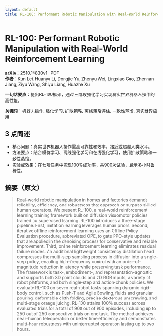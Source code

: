 ```yaml
---
layout: default
title: RL-100: Performant Robotic Manipulation with Real-World Reinforcement Learning
---
```


# RL-100: Performant Robotic Manipulation with Real-World Reinforcement Learning
**arXiv**：[2510.14830v1](https://arxiv.org/abs/2510.14830) · [PDF](https://arxiv.org/pdf/2510.14830.pdf)  
**作者**：Kun Lei, Huanyu Li, Dongjie Yu, Zhenyu Wei, Lingxiao Guo, Zhennan Jiang, Ziyu Wang, Shiyu Liang, Huazhe Xu  

**一句话要点**：提出RL-100框架，通过三阶段强化学习实现真实世界机器人操作的高性能。

**关键词**：机器人操作, 强化学习, 扩散策略, 离线策略评估, 一致性蒸馏, 真实世界应用

## 3 点简述
- 核心问题：真实世界机器人操作需高可靠性和效率，接近或超越人类水平。
- 方法要点：结合模仿学习、离线强化学习和在线强化学习，使用扩散策略和一致性蒸馏。
- 实验或效果：在七项任务中实现100%成功率，共900次试验，展示多小时鲁棒性。

## 摘要（原文）

> Real-world robotic manipulation in homes and factories demands reliability,
> efficiency, and robustness that approach or surpass skilled human operators. We
> present RL-100, a real-world reinforcement learning training framework built on
> diffusion visuomotor policies trained bu supervised learning. RL-100 introduces
> a three-stage pipeline. First, imitation learning leverages human priors.
> Second, iterative offline reinforcement learning uses an Offline Policy
> Evaluation procedure, abbreviated OPE, to gate PPO-style updates that are
> applied in the denoising process for conservative and reliable improvement.
> Third, online reinforcement learning eliminates residual failure modes. An
> additional lightweight consistency distillation head compresses the multi-step
> sampling process in diffusion into a single-step policy, enabling
> high-frequency control with an order-of-magnitude reduction in latency while
> preserving task performance. The framework is task-, embodiment-, and
> representation-agnostic and supports both 3D point clouds and 2D RGB inputs, a
> variety of robot platforms, and both single-step and action-chunk policies. We
> evaluate RL-100 on seven real-robot tasks spanning dynamic rigid-body control,
> such as Push-T and Agile Bowling, fluids and granular pouring, deformable cloth
> folding, precise dexterous unscrewing, and multi-stage orange juicing. RL-100
> attains 100\% success across evaluated trials for a total of 900 out of 900
> episodes, including up to 250 out of 250 consecutive trials on one task. The
> method achieves near-human teleoperation or better time efficiency and
> demonstrates multi-hour robustness with uninterrupted operation lasting up to
> two hours.


